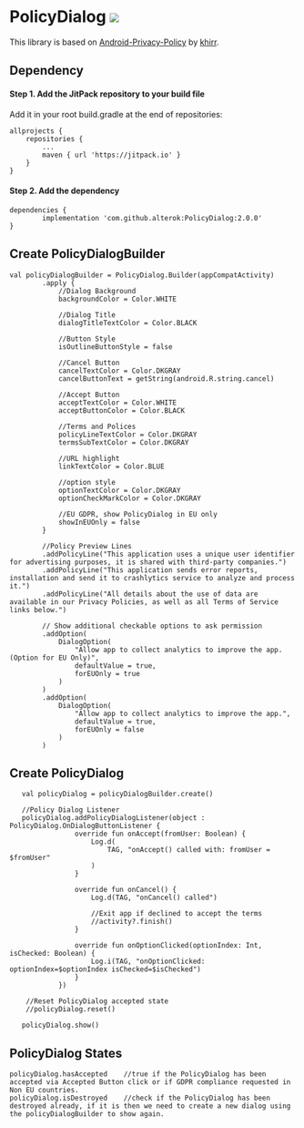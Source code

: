 # PolicyDialog [![](https://jitpack.io/v/alterok/PolicyDialog.svg)](https://jitpack.io/#alterok/PolicyDialog)
This library is based on [Android-Privacy-Policy](https://github.com/khirr/Android-Privacy-Policy) by [khirr](https://github.com/khirr).

## Dependency
#### Step 1. Add the JitPack repository to your build file
Add it in your root build.gradle at the end of repositories:

	allprojects {
		repositories {
			...
			maven { url 'https://jitpack.io' }
		}
	}
  
#### Step 2. Add the dependency

	dependencies {
	        implementation 'com.github.alterok:PolicyDialog:2.0.0'
	}
  
## Create PolicyDialogBuilder
  
    val policyDialogBuilder = PolicyDialog.Builder(appCompatActivity)
            .apply {
                //Dialog Background
                backgroundColor = Color.WHITE

                //Dialog Title
                dialogTitleTextColor = Color.BLACK

                //Button Style
                isOutlineButtonStyle = false

                //Cancel Button
                cancelTextColor = Color.DKGRAY
                cancelButtonText = getString(android.R.string.cancel)

                //Accept Button
                acceptTextColor = Color.WHITE
                acceptButtonColor = Color.BLACK

                //Terms and Polices
                policyLineTextColor = Color.DKGRAY
                termsSubTextColor = Color.DKGRAY

                //URL highlight
                linkTextColor = Color.BLUE

                //option style
                optionTextColor = Color.DKGRAY
                optionCheckMarkColor = Color.DKGRAY

                //EU GDPR, show PolicyDialog in EU only
                showInEUOnly = false
            }
            
            //Policy Preview Lines
            .addPolicyLine("This application uses a unique user identifier for advertising purposes, it is shared with third-party companies.")
            .addPolicyLine("This application sends error reports, installation and send it to crashlytics service to analyze and process it.")
            .addPolicyLine("All details about the use of data are available in our Privacy Policies, as well as all Terms of Service links below.")

            // Show additional checkable options to ask permission
            .addOption(
                DialogOption(
                    "Allow app to collect analytics to improve the app. (Option for EU Only)",
                    defaultValue = true,
                    forEUOnly = true
                )
            )
            .addOption(
                DialogOption(
                    "Allow app to collect analytics to improve the app.",
                    defaultValue = true,
                    forEUOnly = false
                )
            )

## Create PolicyDialog

       val policyDialog = policyDialogBuilder.create()
       
       //Policy Dialog Listener
       policyDialog.addPolicyDialogListener(object : PolicyDialog.OnDialogButtonListener {
                    override fun onAccept(fromUser: Boolean) {
                        Log.d(
                            TAG, "onAccept() called with: fromUser = $fromUser"
                        )
                    }

                    override fun onCancel() {
                        Log.d(TAG, "onCancel() called")

                        //Exit app if declined to accept the terms
                        //activity?.finish()
                    }

                    override fun onOptionClicked(optionIndex: Int, isChecked: Boolean) {
                        Log.i(TAG, "onOptionClicked: optionIndex=$optionIndex isChecked=$isChecked")
                    }
                })
                
        //Reset PolicyDialog accepted state
        //policyDialog.reset()
                
       policyDialog.show()
       
   ## PolicyDialog States
    policyDialog.hasAccepted    //true if the PolicyDialog has been accepted via Accepted Button click or if GDPR compliance requested in Non EU countries.
    policyDialog.isDestroyed    //check if the PolicyDialog has been destroyed already, if it is then we need to create a new dialog using the policyDialogBuilder to show again.
